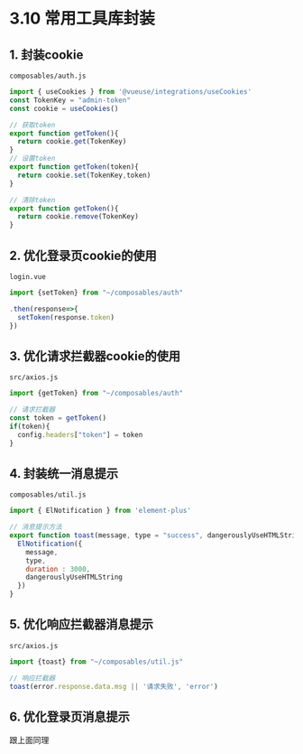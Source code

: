 # 3.10 常用工具库封装



## 1. 封装cookie

`composables/auth.js`

```javascript  
import { useCookies } from '@vueuse/integrations/useCookies'
const TokenKey = "admin-token"
const cookie = useCookies()

// 获取token
export function getToken(){
  return cookie.get(TokenKey)
}
// 设置token
export function getToken(token){
  return cookie.set(TokenKey,token)
}

// 清除token
export function getToken(){
  return cookie.remove(TokenKey)
}

```



## 2. 优化登录页cookie的使用

`login.vue`

```javascript
import {setToken} from "~/composables/auth"

.then(response=>{
  setToken(response.token)
})
```



## 3. 优化请求拦截器cookie的使用

`src/axios.js`

```javascript
import {getToken} from "~/composables/auth"

// 请求拦截器
const token = getToken()
if(token){
  config.headers["token"] = token
}
```



## 4. 封装统一消息提示

`composables/util.js`

```javascript
import { ElNotification } from 'element-plus'

// 消息提示方法
export function toast(message, type = "success", dangerouslyUseHTMLString = false){
  ElNotification({
    message,
    type,
    duration : 3000,
    dangerouslyUseHTMLString
  })
}

```



## 5. 优化响应拦截器消息提示

`src/axios.js`

```javascript
import {toast} from "~/composables/util.js"

// 响应拦截器
toast(error.response.data.msg || '请求失败', 'error')
```



## 6. 优化登录页消息提示

跟上面同理